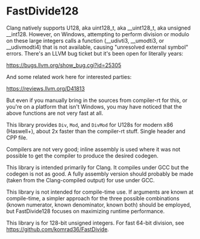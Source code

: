 # FastDivide128

Clang natively supports U128, aka uint128_t, aka __uint128_t, aka unsigned __int128. However, on Windows, attempting to perform division or modulo on these large integers calls a function (__udivti3, __umodti3, or __udivmodti4) that is not available, causing "unresolved external symbol" errors. There's an LLVM bug ticket but it's been open for literally years:

https://bugs.llvm.org/show_bug.cgi?id=25305

And some related work here for interested parties:

https://reviews.llvm.org/D41813

But even if you manually bring in the sources from compiler-rt for this, or you're on a platform that isn't Windows, you may have noticed that the above functions are not very fast at all.

This library provides `Div`, `Mod`, and `DivMod` for U128s for modern x86 (Haswell+), about 2x faster than the compiler-rt stuff. Single header and CPP file.

Compilers are not very good; inline assembly is used where it was not possible to get the compiler to produce the desired codegen.

This library is intended primarily for Clang. It compiles under GCC but the codegen is not as good. A fully assembly version should probably be made (taken from the Clang-compiled output) for use under GCC.

This library is not intended for compile-time use. If arguments are known at compile-time, a simpler approach for the three possible combinations (known numerator, known denominator, known both) should be employed, but FastDivide128 focuses on maximizing runtime performance.

This library is for 128-bit unsigned integers. For fast 64-bit division, see https://github.com/komrad36/FastDivide.
